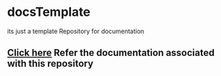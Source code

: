 # docsTemplate
its just a template Repository for documentation

## [Click here](https://hemangdhanani.github.io/PyTorch_Basics/) Refer the documentation associated with this repository


